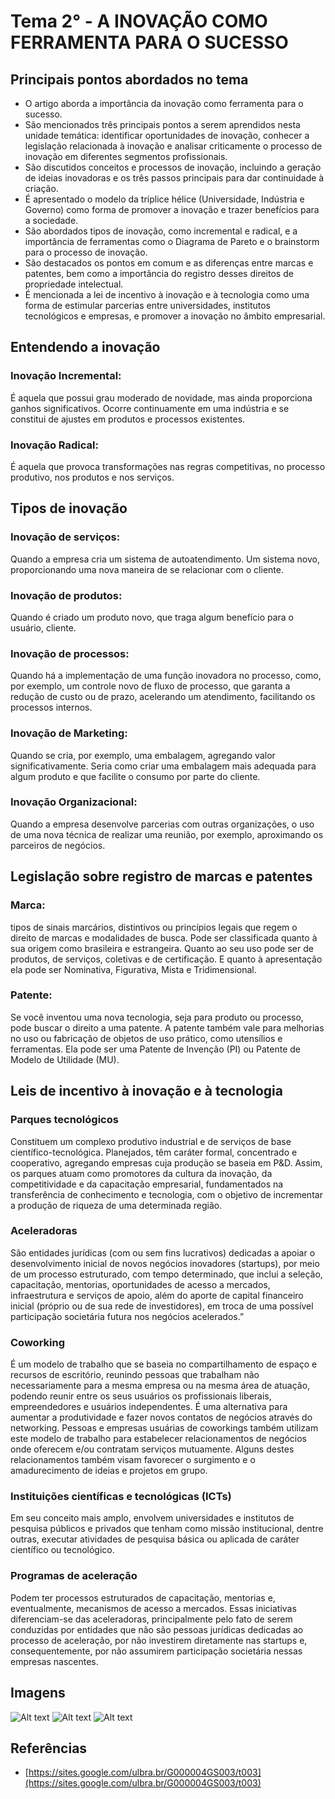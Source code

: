 # Tema 2° - A INOVAÇÃO COMO FERRAMENTA PARA O SUCESSO

## Principais pontos abordados no tema

- O artigo aborda a importância da inovação como ferramenta para o sucesso.
- São mencionados três principais pontos a serem aprendidos nesta unidade temática: identificar oportunidades de inovação, conhecer a legislação relacionada à inovação e analisar criticamente o processo de inovação em diferentes segmentos profissionais.
- São discutidos conceitos e processos de inovação, incluindo a geração de ideias inovadoras e os três passos principais para dar continuidade à criação.
- É apresentado o modelo da tríplice hélice (Universidade, Indústria e Governo) como forma de promover a inovação e trazer benefícios para a sociedade.
- São abordados tipos de inovação, como incremental e radical, e a importância de ferramentas como o Diagrama de Pareto e o brainstorm para o processo de inovação.
- São destacados os pontos em comum e as diferenças entre marcas e patentes, bem como a importância do registro desses direitos de propriedade intelectual.
- É mencionada a lei de incentivo à inovação e à tecnologia como uma forma de estimular parcerias entre universidades, institutos tecnológicos e empresas, e promover a inovação no âmbito empresarial.

## Entendendo a inovação

### Inovação Incremental:

É aquela que possui grau moderado de novidade, mas ainda proporciona ganhos significativos. Ocorre continuamente em uma indústria e se constitui de ajustes em produtos e processos existentes.

### Inovação Radical:

É aquela que provoca transformações nas regras competitivas, no processo produtivo, nos produtos e nos serviços.

## Tipos de inovação

### Inovação de serviços:

Quando a empresa cria um sistema de autoatendimento. Um sistema novo, proporcionando uma nova maneira de se relacionar com o cliente.

### Inovação de produtos:

Quando é criado um produto novo, que traga algum benefício para o usuário, cliente.

### Inovação de processos:

Quando há a implementação de uma função inovadora no processo, como, por exemplo, um controle novo de fluxo de processo, que garanta a redução de custo ou de prazo, acelerando um atendimento, facilitando os processos internos.

### Inovação de Marketing:

Quando se cria, por exemplo, uma embalagem, agregando valor significativamente. Seria como criar uma embalagem mais adequada para algum produto e que facilite o consumo por parte do cliente.

### Inovação Organizacional:

Quando a empresa desenvolve parcerias com outras organizações, o uso de uma nova técnica de realizar uma reunião, por exemplo, aproximando os parceiros de negócios.

## Legislação sobre registro de marcas e patentes

### Marca:

tipos de sinais marcários, distintivos ou princípios legais que regem o direito de marcas e modalidades de busca. Pode ser classificada quanto à sua origem como brasileira e estrangeira. Quanto ao seu uso pode ser de produtos, de serviços, coletivas e de certificação. E quanto à apresentação ela pode ser Nominativa, Figurativa, Mista e Tridimensional.

### Patente:

Se você inventou uma nova tecnologia, seja para produto ou processo, pode buscar o direito a uma patente. A patente também vale para melhorias no uso ou fabricação de objetos de uso prático, como utensílios e ferramentas. Ela pode ser uma Patente de Invenção (PI) ou Patente de Modelo de Utilidade (MU).

## Leis de incentivo à inovação e à tecnologia

### Parques tecnológicos

Constituem um complexo produtivo industrial e de serviços de base científico-tecnológica. Planejados, têm caráter formal, concentrado e cooperativo, agregando empresas cuja produção se baseia em P&D. Assim, os parques atuam como promotores da cultura da inovação, da competitividade e da capacitação empresarial, fundamentados na transferência de conhecimento e tecnologia, com o objetivo de incrementar a produção de riqueza de uma determinada região.

### Aceleradoras

São entidades jurídicas (com ou sem fins lucrativos) dedicadas a apoiar o desenvolvimento inicial de novos negócios inovadores (startups), por meio de um processo estruturado, com tempo determinado, que inclui a seleção, capacitação, mentorias, oportunidades de acesso a mercados, infraestrutura e serviços de apoio, além do aporte de capital financeiro inicial (próprio ou de sua rede de investidores), em troca de uma possível participação societária futura nos negócios acelerados.”

### Coworking

É um modelo de trabalho que se baseia no compartilhamento de espaço e recursos de escritório, reunindo pessoas que trabalham não necessariamente para a mesma empresa ou na mesma área de atuação, podendo reunir entre os seus usuários os profissionais liberais, empreendedores e usuários independentes. É uma alternativa para aumentar a produtividade e fazer novos contatos de negócios através do networking. Pessoas e empresas usuárias de coworkings também utilizam este modelo de trabalho para estabelecer relacionamentos de negócios onde oferecem e/ou contratam serviços mutuamente. Alguns destes relacionamentos também visam favorecer o surgimento e o amadurecimento de ideias e projetos em grupo.

### Instituições científicas e tecnológicas (ICTs)

Em seu conceito mais amplo, envolvem universidades e institutos de pesquisa públicos e privados que tenham como missão institucional, dentre outras, executar atividades de pesquisa básica ou aplicada de caráter científico ou tecnológico.

### Programas de aceleração

Podem ter processos estruturados de capacitação, mentorias e, eventualmente, mecanismos de acesso a mercados. Essas iniciativas diferenciam-se das aceleradoras, principalmente pelo fato de serem conduzidas por entidades que não são pessoas jurídicas dedicadas ao processo de aceleração, por não investirem diretamente nas startups e, consequentemente, por não assumirem participação societária nessas empresas nascentes.

## Imagens

![Alt text](./../assets/tema-3/1.png)
![Alt text](./../assets/tema-3/2.png)
![Alt text](./../assets/tema-3/3.png)

## Referências

- [https://sites.google.com/ulbra.br/G000004GS003/t003](https://sites.google.com/ulbra.br/G000004GS003/t003)
